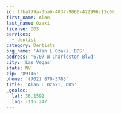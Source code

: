 ```yaml
---
id: 1fbaf79a-3ba6-4037-9060-422996c13c06
first_name: Alan
last_name: Ozaki
license: DDS
services:
  - dentist
category: Dentists
org_name: 'Alan L Ozaki, DDS'
address: '6707 W Charleston Blvd'
city: 'Las Vegas'
state: NV
zip: '89146'
phone: '(702) 870-5783'
title: 'Alan L Ozaki, DDS'
_geoloc:
  lat: 36.1592
  lng: -115.247
---
```

